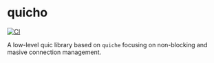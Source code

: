 # quicho

[![CI](https://github.com/ZeroRtt/ZeroRtt/actions/workflows/ci.yaml/badge.svg)](https://github.com/ZeroRtt/ZeroRtt/actions/workflows/ci.yaml)

A low-level quic library based on `quiche` focusing on non-blocking and masive connection management.
